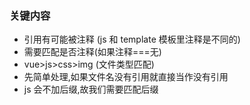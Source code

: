 ### 关键内容

- 引用有可能被注释 (js 和 template 模板里注释是不同的)
- 需要匹配是否注释(如果注释===无)
- vue>js>css>img (文件类型匹配)
- 先简单处理,如果文件名没有引用就直接当作没有引用
- js 会不加后缀,故我们需要匹配后缀
